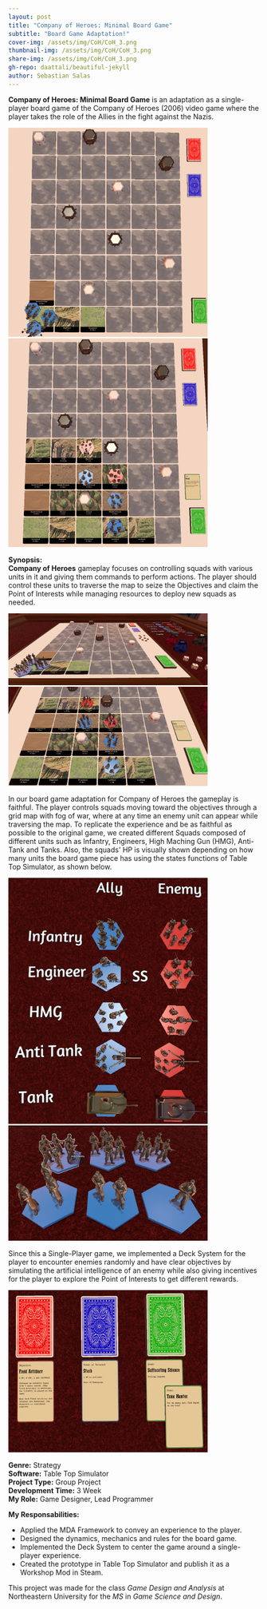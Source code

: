 ```yaml
---
layout: post
title: "Company of Heroes: Minimal Board Game"
subtitle: "Board Game Adaptation!"
cover-img: /assets/img/CoH/CoH_3.png
thumbnail-img: /assets/img/CoH/CoH_3.png
share-img: /assets/img/CoH/CoH_3.png
gh-repo: daattali/beautiful-jekyll
author: Sebastian Salas
---
```


**Company of Heroes: Minimal Board Game** is an adaptation as a single-player board game of the Company of Heroes (2006) video game where the player takes the role of the Allies in the fight against the Nazis.

<div class="row">
  <div class="column">
    <img src="/assets/img//CoH/CoH_7.png" width="400" /> 
    </div>
    <div class="column">
      <img src="/assets/img//CoH/CoH_4.png" width="400" /> 
    </div> 
</div>

**Synopsis:**\
**Company of Heroes** gameplay focuses on controlling squads with various units in it and giving them commands to perform actions. The player should control these units to traverse the map to seize the Objectives and claim the Point of Interests while managing resources to deploy new squads as needed.

<div class="row">
  <div class="column">
    <img src="/assets/img//CoH/CoH_5.png" width="400" /> 
    </div>
    <div class="column">
      <img src="/assets/img//CoH/CoH_3.png" width="400" /> 
    </div> 
</div>

In our board game adaptation for Company of Heroes the gameplay is faithful. The player controls squads moving toward the objectives through a grid map with fog of war, where at any time an enemy unit can appear while traversing the map. To replicate the experience and be as faithful as possible to the original game, we created different Squads composed of different units such as Infantry, Engineers, High Maching Gun (HMG), Anti-Tank and Tanks. Also, the squads' HP is visually shown depending on how many units the board game piece has using the states functions of Table Top Simulator, as shown below.

<div class="row">
  <div class="column">
    <img src="/assets/img//CoH/CoH_Units.png" width="400" /> 
    </div>
    <div class="column">
      <img src="/assets/img//CoH/CoH_Units_HP.png" width="400" /> 
    </div> 
</div>

Since this a Single-Player game, we implemented a Deck System for the player to encounter enemies randomly and have clear objectives by simulating the artificial intelligence of an enemy while also giving incentives for the player to explore the Point of Interests to get different rewards.

<div class="row">
    <div class="column">
      <img src="/assets/img//CoH/CoH_Deck_System.png" width="400" /> 
    </div> 
</div>

**Genre:** Strategy\
**Software:** Table Top Simulator\
**Project Type:** Group Project\
**Development Time:** 3 Week\
**My Role:** Game Designer, Lead Programmer

**My Responsabilities:**
* Applied the MDA Framework to convey an experience to the player.
* Designed the dynamics, mechanics and rules for the board game.
* Implemented the Deck System to center the game around a single-player experience.
* Created the prototype in Table Top Simulator and publish it as a Workshop Mod in Steam.

This project was made for the class *Game Design and Analysis* at Northeastern University for the *MS* in *Game Science and Design*.


